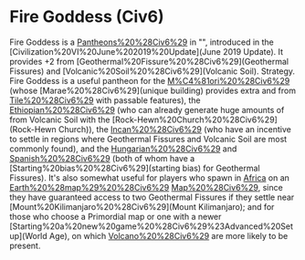 # Fire Goddess (Civ6)

Fire Goddess is a [Pantheons%20%28Civ6%29](Pantheon) in "", introduced in the [Civilization%20VI%20June%202019%20Update](June 2019 Update). It provides +2 from [Geothermal%20Fissure%20%28Civ6%29](Geothermal Fissures) and [Volcanic%20Soil%20%28Civ6%29](Volcanic Soil).
Strategy.
Fire Goddess is a useful pantheon for the [M%C4%81ori%20%28Civ6%29](Māori) (whose [Marae%20%28Civ6%29](unique building) provides extra and from [Tile%20%28Civ6%29](tiles) with passable features), the [Ethiopian%20%28Civ6%29](Ethiopians) (who can already generate huge amounts of from Volcanic Soil with the [Rock-Hewn%20Church%20%28Civ6%29](Rock-Hewn Church)), the [Incan%20%28Civ6%29](Inca) (who have an incentive to settle in regions where Geothermal Fissures and Volcanic Soil are most commonly found), and the [Hungarian%20%28Civ6%29](Hungarians) and [Spanish%20%28Civ6%29](Spanish) (both of whom have a [Starting%20bias%20%28Civ6%29](starting bias) for Geothermal Fissures). It's also somewhat useful for players who spawn in [Africa](Africa) on an [Earth%20%28map%29%20%28Civ6%29](Earth) [Map%20%28Civ6%29](map), since they have guaranteed access to two Geothermal Fissures if they settle near [Mount%20Kilimanjaro%20%28Civ6%29](Mount Kilimanjaro); and for those who choose a Primordial map or one with a newer [Starting%20a%20new%20game%20%28Civ6%29%23Advanced%20Setup](World Age), on which [Volcano%20%28Civ6%29](Volcanoes) are more likely to be present.